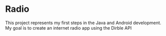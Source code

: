 # Radio
This project represents my first steps in the Java and Android development.
My goal is to create an internet radio app using the Dirble API
